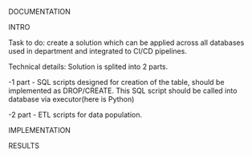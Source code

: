 DOCUMENTATION

INTRO

Task to do: create a solution which can be applied across all databases used in department and integrated to  CI/CD pipelines.

Technical details: Solution is splited into 2 parts.

-1 part - SQL scripts designed for creation of the table, should be implemented as DROP/CREATE. This SQL script should be called into database via executor(here is Python)

-2 part - ETL scripts for data population.

IMPLEMENTATION

RESULTS
